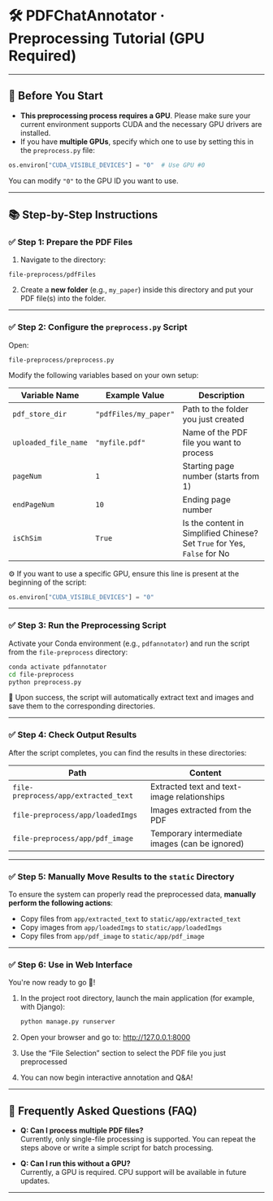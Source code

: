 # 🛠️ PDFChatAnnotator · Preprocessing Tutorial (GPU Required)

---

## 📌 Before You Start

- **This preprocessing process requires a GPU**. Please make sure your current environment supports CUDA and the necessary GPU drivers are installed.
- If you have **multiple GPUs**, specify which one to use by setting this in the `preprocess.py` file:

```python
os.environ["CUDA_VISIBLE_DEVICES"] = "0"  # Use GPU #0
```

You can modify `"0"` to the GPU ID you want to use.

---

## 📚 Step-by-Step Instructions

### ✅ Step 1: Prepare the PDF Files

1. Navigate to the directory:

```
file-preprocess/pdfFiles
```

2. Create a **new folder** (e.g., `my_paper`) inside this directory and put your PDF file(s) into the folder.

---

### ✅ Step 2: Configure the `preprocess.py` Script

Open:

```
file-preprocess/preprocess.py
```

Modify the following variables based on your own setup:

| Variable Name        | Example Value         | Description                                                              |
| -------------------- | --------------------- | ------------------------------------------------------------------------ |
| `pdf_store_dir`      | `"pdfFiles/my_paper"` | Path to the folder you just created                                      |
| `uploaded_file_name` | `"myfile.pdf"`        | Name of the PDF file you want to process                                 |
| `pageNum`            | `1`                   | Starting page number (starts from 1)                                     |
| `endPageNum`         | `10`                  | Ending page number                                                       |
| `isChSim`            | `True`                | Is the content in Simplified Chinese? Set `True` for Yes, `False` for No |

⚙️ If you want to use a specific GPU, ensure this line is present at the beginning of the script:

```python
os.environ["CUDA_VISIBLE_DEVICES"] = "0"
```

---

### ✅ Step 3: Run the Preprocessing Script

Activate your Conda environment (e.g., `pdfannotator`) and run the script from the `file-preprocess` directory:

```bash
conda activate pdfannotator
cd file-preprocess
python preprocess.py
```

📌 Upon success, the script will automatically extract text and images and save them to the corresponding directories.

---

### ✅ Step 4: Check Output Results

After the script completes, you can find the results in these directories:

| Path                                 | Content                                        |
| ------------------------------------ | ---------------------------------------------- |
| `file-preprocess/app/extracted_text` | Extracted text and text-image relationships    |
| `file-preprocess/app/loadedImgs`     | Images extracted from the PDF                  |
| `file-preprocess/app/pdf_image`      | Temporary intermediate images (can be ignored) |

---

### ✅ Step 5: Manually Move Results to the `static` Directory

To ensure the system can properly read the preprocessed data, **manually perform the following actions**:

- Copy files from `app/extracted_text` to `static/app/extracted_text`
- Copy images from `app/loadedImgs` to `static/app/loadedImgs`
- Copy files from `app/pdf_image` to `static/app/pdf_image`

---

### ✅ Step 6: Use in Web Interface

You're now ready to go 🎉!

1. In the project root directory, launch the main application (for example, with Django):

   ```bash
   python manage.py runserver
   ```

2. Open your browser and go to: http://127.0.0.1:8000
3. Use the “File Selection” section to select the PDF file you just preprocessed
4. You can now begin interactive annotation and Q&A!

---

## 📝 Frequently Asked Questions (FAQ)

- **Q: Can I process multiple PDF files?**  
  Currently, only single-file processing is supported. You can repeat the steps above or write a simple script for batch processing.

- **Q: Can I run this without a GPU?**  
  Currently, a GPU is required. CPU support will be available in future updates.

---
